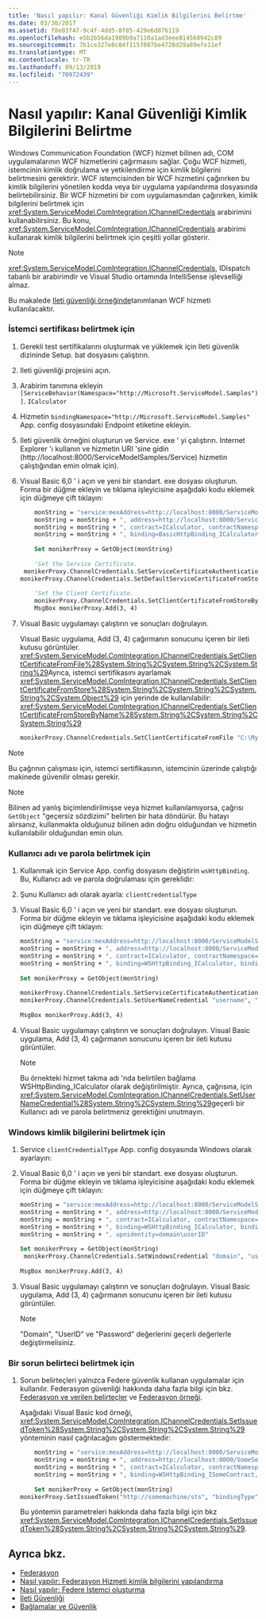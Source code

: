 ```yaml
---
title: 'Nasıl yapılır: Kanal Güvenliği Kimlik Bilgilerini Belirtme'
ms.date: 03/30/2017
ms.assetid: f8e03f47-9c4f-4dd5-8f85-429e6d876119
ms.openlocfilehash: e5b2b56da1989b9a7110a1ad3eee814560942c89
ms.sourcegitcommit: 7b1ce327e8c84f115f007be4728d29a89efe11ef
ms.translationtype: MT
ms.contentlocale: tr-TR
ms.lasthandoff: 09/13/2019
ms.locfileid: "70972439"
---
```

# <a name="how-to-specify-channel-security-credentials"></a>Nasıl yapılır: Kanal Güvenliği Kimlik Bilgilerini Belirtme
Windows Communication Foundation (WCF) hizmet bilinen adı, COM uygulamalarının WCF hizmetlerini çağırmasını sağlar. Çoğu WCF hizmeti, istemcinin kimlik doğrulama ve yetkilendirme için kimlik bilgilerini belirtmesini gerektirir. WCF istemcisinden bir WCF hizmetini çağırırken bu kimlik bilgilerini yönetilen kodda veya bir uygulama yapılandırma dosyasında belirtebilirsiniz. Bir WCF hizmetini bir com uygulamasından çağırırken, kimlik bilgilerini belirtmek için <xref:System.ServiceModel.ComIntegration.IChannelCredentials> arabirimini kullanabilirsiniz. Bu konu, <xref:System.ServiceModel.ComIntegration.IChannelCredentials> arabirimi kullanarak kimlik bilgilerini belirtmek için çeşitli yollar gösterir.  
  
> [!NOTE]
> <xref:System.ServiceModel.ComIntegration.IChannelCredentials>, IDispatch tabanlı bir arabirimdir ve Visual Studio ortamında IntelliSense işlevselliği almaz.  
  
 Bu makalede [Ileti güvenliği örneğinde](../../../../docs/framework/wcf/samples/message-security-sample.md)tanımlanan WCF hizmeti kullanılacaktır.  
  
### <a name="to-specify-a-client-certificate"></a>İstemci sertifikası belirtmek için  
  
1. Gerekli test sertifikalarını oluşturmak ve yüklemek için Ileti güvenlik dizininde Setup. bat dosyasını çalıştırın.  
  
2. Ileti güvenliği projesini açın.  
  
3. Arabirim tanımına ekleyin `[ServiceBehavior(Namespace="http://Microsoft.ServiceModel.Samples")]`. `ICalculator`  
  
4. Hizmetin `bindingNamespace="http://Microsoft.ServiceModel.Samples"` App. config dosyasındaki Endpoint etiketine ekleyin.  
  
5. Ileti güvenlik örneğini oluşturun ve Service. exe ' yi çalıştırın. Internet Explorer 'ı kullanın ve hizmetin URI 'sine gidin (http://localhost:8000/ServiceModelSamples/Service) hizmetin çalıştığından emin olmak için).  
  
6. Visual Basic 6,0 ' i açın ve yeni bir standart. exe dosyası oluşturun. Forma bir düğme ekleyin ve tıklama işleyicisine aşağıdaki kodu eklemek için düğmeye çift tıklayın:  
  
    ```vb  
        monString = "service:mexAddress=http://localhost:8000/ServiceModelSamples/Service?wsdl"  
        monString = monString + ", address=http://localhost:8000/ServiceModelSamples/Service"  
        monString = monString + ", contract=ICalculator, contractNamespace=http://Microsoft.ServiceModel.Samples"  
        monString = monString + ", binding=BasicHttpBinding_ICalculator, bindingNamespace=http://Microsoft.ServiceModel.Samples"  
  
        Set monikerProxy = GetObject(monString)  
  
        'Set the Service Certificate.  
     monikerProxy.ChannelCredentials.SetServiceCertificateAuthentication "CurrentUser", "NoCheck", "PeerOrChainTrust"  
    monikerProxy.ChannelCredentials.SetDefaultServiceCertificateFromStore "CurrentUser", "TrustedPeople", "FindBySubjectName", "localhost"  
  
        'Set the Client Certificate.  
        monikerProxy.ChannelCredentials.SetClientCertificateFromStoreByName "CN=client.com", "CurrentUser", "My"  
        MsgBox monikerProxy.Add(3, 4)  
    ```  
  
7. Visual Basic uygulamayı çalıştırın ve sonuçları doğrulayın.  
  
     Visual Basic uygulama, Add (3, 4) çağırmanın sonucunu içeren bir ileti kutusu görüntüler. <xref:System.ServiceModel.ComIntegration.IChannelCredentials.SetClientCertificateFromFile%28System.String%2CSystem.String%2CSystem.String%29>Ayrıca, istemci sertifikasını ayarlamak <xref:System.ServiceModel.ComIntegration.IChannelCredentials.SetClientCertificateFromStore%28System.String%2CSystem.String%2CSystem.String%2CSystem.Object%29> için yerinde de kullanılabilir: <xref:System.ServiceModel.ComIntegration.IChannelCredentials.SetClientCertificateFromStoreByName%28System.String%2CSystem.String%2CSystem.String%29>  
  
    ```vb  
    monikerProxy.ChannelCredentials.SetClientCertificateFromFile "C:\MyClientCert.pfx", "password", "DefaultKeySet"  
    ```  
  
> [!NOTE]
> Bu çağrının çalışması için, istemci sertifikasının, istemcinin üzerinde çalıştığı makinede güvenilir olması gerekir.  
  
> [!NOTE]
> Bilinen ad yanlış biçimlendirilmişse veya hizmet kullanılamıyorsa, çağrısı `GetObject` "geçersiz sözdizimi" belirten bir hata döndürür. Bu hatayı alırsanız, kullanmakta olduğunuz bilinen adın doğru olduğundan ve hizmetin kullanılabilir olduğundan emin olun.  
  
### <a name="to-specify-user-name-and-password"></a>Kullanıcı adı ve parola belirtmek için  
  
1. Kullanmak için Service App. config dosyasını değiştirin `wsHttpBinding`. Bu, Kullanıcı adı ve parola doğrulaması için gereklidir:  

2. Şunu Kullanıcı adı olarak ayarla: `clientCredentialType`  

3. Visual Basic 6,0 ' i açın ve yeni bir standart. exe dosyası oluşturun. Forma bir düğme ekleyin ve tıklama işleyicisine aşağıdaki kodu eklemek için düğmeye çift tıklayın:  
  
    ```vb
    monString = "service:mexAddress=http://localhost:8000/ServiceModelSamples/Service?wsdl"  
    monString = monString + ", address=http://localhost:8000/ServiceModelSamples/Service"  
    monString = monString + ", contract=ICalculator, contractNamespace=http://Microsoft.ServiceModel.Samples"  
    monString = monString + ", binding=WSHttpBinding_ICalculator, bindingNamespace=http://Microsoft.ServiceModel.Samples"  
  
    Set monikerProxy = GetObject(monString)  
  
    monikerProxy.ChannelCredentials.SetServiceCertificateAuthentication "CurrentUser", "NoCheck", "PeerOrChainTrust"  
    monikerProxy.ChannelCredentials.SetUserNameCredential "username", "password"  
  
    MsgBox monikerProxy.Add(3, 4)  
    ```  
  
4. Visual Basic uygulamayı çalıştırın ve sonuçları doğrulayın. Visual Basic uygulama, Add (3, 4) çağırmanın sonucunu içeren bir ileti kutusu görüntüler.  
  
    > [!NOTE]
    > Bu örnekteki hizmet takma adı 'nda belirtilen bağlama WSHttpBinding_ICalculator olarak değiştirilmiştir. Ayrıca, çağrısına, için <xref:System.ServiceModel.ComIntegration.IChannelCredentials.SetUserNameCredential%28System.String%2CSystem.String%29>geçerli bir Kullanıcı adı ve parola belirtmeniz gerektiğini unutmayın.  
  
### <a name="to-specify-windows-credentials"></a>Windows kimlik bilgilerini belirtmek için  
  
1. Service `clientCredentialType` App. config dosyasında Windows olarak ayarlayın:  

2. Visual Basic 6,0 ' i açın ve yeni bir standart. exe dosyası oluşturun. Forma bir düğme ekleyin ve tıklama işleyicisine aşağıdaki kodu eklemek için düğmeye çift tıklayın:  
  
    ```vb
    monString = "service:mexAddress=http://localhost:8000/ServiceModelSamples/Service?wsdl"  
    monString = monString + ", address=http://localhost:8000/ServiceModelSamples/Service"  
    monString = monString + ", contract=ICalculator, contractNamespace=http://Microsoft.ServiceModel.Samples"  
    monString = monString + ", binding=WSHttpBinding_ICalculator, bindingNamespace=http://Microsoft.ServiceModel.Samples"  
    monString = monString + ", upnidentity=domain\userID"  
  
    Set monikerProxy = GetObject(monString)  
     monikerProxy.ChannelCredentials.SetWindowsCredential "domain", "userID", "password", 1, True  
  
    MsgBox monikerProxy.Add(3, 4)  
    ```  
  
3. Visual Basic uygulamayı çalıştırın ve sonuçları doğrulayın. Visual Basic uygulama, Add (3, 4) çağırmanın sonucunu içeren bir ileti kutusu görüntüler.  
  
    > [!NOTE]
    > "Domain", "UserID" ve "Password" değerlerini geçerli değerlerle değiştirmelisiniz.  
  
### <a name="to-specify-an-issue-token"></a>Bir sorun belirteci belirtmek için  
  
1. Sorun belirteçleri yalnızca Federe güvenlik kullanan uygulamalar için kullanılır. Federasyon güvenliği hakkında daha fazla bilgi için bkz. [Federasyon ve verilen belirteçler](../../../../docs/framework/wcf/feature-details/federation-and-issued-tokens.md) ve [Federasyon örneği](../../../../docs/framework/wcf/samples/federation-sample.md).  
  
     Aşağıdaki Visual Basic kod örneği, <xref:System.ServiceModel.ComIntegration.IChannelCredentials.SetIssuedToken%28System.String%2CSystem.String%2CSystem.String%29> yönteminin nasıl çağrılacağını göstermektedir:  
  
    ```vb
        monString = "service:mexAddress=http://localhost:8000/ServiceModelSamples/Service?wsdl"  
        monString = monString + ", address=http://localhost:8000/SomeService/Service"  
        monString = monString + ", contract=ICalculator, contractNamespace=http://SomeService.Samples"  
        monString = monString + ", binding=WSHttpBinding_ISomeContract, bindingNamespace=http://SomeService.Samples"  
  
        Set monikerProxy = GetObject(monString)  
    monikerProxy.SetIssuedToken("http://somemachine/sts", "bindingType", "binding")  
    ```  
  
     Bu yöntemin parametreleri hakkında daha fazla bilgi için bkz <xref:System.ServiceModel.ComIntegration.IChannelCredentials.SetIssuedToken%28System.String%2CSystem.String%2CSystem.String%29>.  
  
## <a name="see-also"></a>Ayrıca bkz.

- [Federasyon](../../../../docs/framework/wcf/feature-details/federation.md)
- [Nasıl yapılır: Federasyon Hizmeti kimlik bilgilerini yapılandırma](../../../../docs/framework/wcf/feature-details/how-to-configure-credentials-on-a-federation-service.md)
- [Nasıl yapılır: Federe Istemci oluşturma](../../../../docs/framework/wcf/feature-details/how-to-create-a-federated-client.md)
- [İleti Güvenliği](../../../../docs/framework/wcf/feature-details/message-security-in-wcf.md)
- [Bağlamalar ve Güvenlik](../../../../docs/framework/wcf/feature-details/bindings-and-security.md)
